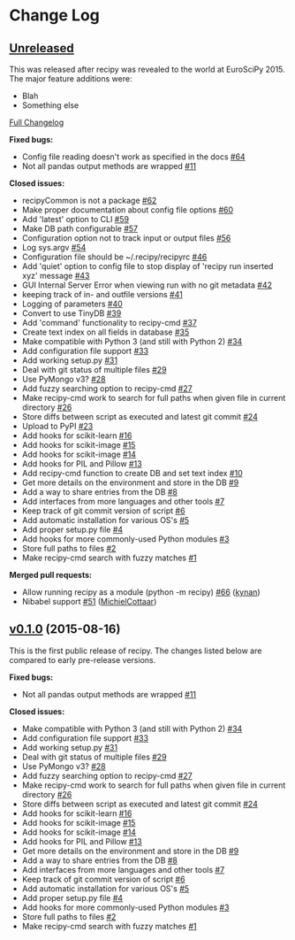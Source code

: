 # Change Log

## [Unreleased](https://github.com/recipy/recipy/tree/HEAD)
This was released after recipy was revealed to the world at EuroSciPy 2015. The major feature additions were:

- Blah
- Something else

[Full Changelog](https://github.com/recipy/recipy/compare/v0.1.0...HEAD)

**Fixed bugs:**

- Config file reading doesn't work as specified in the docs [\#64](https://github.com/recipy/recipy/issues/64)
- Not all pandas output methods are wrapped [\#11](https://github.com/recipy/recipy/issues/11)

**Closed issues:**

- recipyCommon is not a package [\#62](https://github.com/recipy/recipy/issues/62)
- Make proper documentation about config file options [\#60](https://github.com/recipy/recipy/issues/60)
- Add 'latest' option to CLI [\#59](https://github.com/recipy/recipy/issues/59)
- Make DB path configurable [\#57](https://github.com/recipy/recipy/issues/57)
- Configuration option not to track input or output files [\#56](https://github.com/recipy/recipy/issues/56)
- Log sys.argv [\#54](https://github.com/recipy/recipy/issues/54)
- Configuration file should be ~/.recipy/recipyrc [\#46](https://github.com/recipy/recipy/issues/46)
- Add 'quiet' option to config file to stop display of 'recipy run inserted xyz' message [\#43](https://github.com/recipy/recipy/issues/43)
- GUI Internal Server Error when viewing run with no git metadata [\#42](https://github.com/recipy/recipy/issues/42)
- keeping track of in- and outfile versions [\#41](https://github.com/recipy/recipy/issues/41)
- Logging of parameters [\#40](https://github.com/recipy/recipy/issues/40)
- Convert to use TinyDB [\#39](https://github.com/recipy/recipy/issues/39)
- Add 'command' functionality to recipy-cmd [\#37](https://github.com/recipy/recipy/issues/37)
- Create text index on all fields in database [\#35](https://github.com/recipy/recipy/issues/35)
- Make compatible with Python 3 \(and still with Python 2\) [\#34](https://github.com/recipy/recipy/issues/34)
- Add configuration file support [\#33](https://github.com/recipy/recipy/issues/33)
- Add working setup.py [\#31](https://github.com/recipy/recipy/issues/31)
- Deal with git status of multiple files [\#29](https://github.com/recipy/recipy/issues/29)
- Use PyMongo v3? [\#28](https://github.com/recipy/recipy/issues/28)
- Add fuzzy searching option to recipy-cmd [\#27](https://github.com/recipy/recipy/issues/27)
- Make recipy-cmd work to search for full paths when given file in current directory [\#26](https://github.com/recipy/recipy/issues/26)
- Store diffs between script as executed and latest git commit [\#24](https://github.com/recipy/recipy/issues/24)
- Upload to PyPI [\#23](https://github.com/recipy/recipy/issues/23)
- Add hooks for scikit-learn [\#16](https://github.com/recipy/recipy/issues/16)
- Add hooks for scikit-image [\#15](https://github.com/recipy/recipy/issues/15)
- Add hooks for scikit-image [\#14](https://github.com/recipy/recipy/issues/14)
- Add hooks for PIL and Pillow [\#13](https://github.com/recipy/recipy/issues/13)
- Add recipy-cmd function to create DB and set text index [\#10](https://github.com/recipy/recipy/issues/10)
- Get more details on the environment and store in the DB [\#9](https://github.com/recipy/recipy/issues/9)
- Add a way to share entries from the DB [\#8](https://github.com/recipy/recipy/issues/8)
- Add interfaces from more languages and other tools [\#7](https://github.com/recipy/recipy/issues/7)
- Keep track of git commit version of script [\#6](https://github.com/recipy/recipy/issues/6)
- Add automatic installation for various OS's [\#5](https://github.com/recipy/recipy/issues/5)
- Add proper setup.py file [\#4](https://github.com/recipy/recipy/issues/4)
- Add hooks for more commonly-used Python modules [\#3](https://github.com/recipy/recipy/issues/3)
- Store full paths to files [\#2](https://github.com/recipy/recipy/issues/2)
- Make recipy-cmd search with fuzzy matches [\#1](https://github.com/recipy/recipy/issues/1)

**Merged pull requests:**

- Allow running recipy as a module \(python -m recipy\) [\#66](https://github.com/recipy/recipy/pull/66) ([kynan](https://github.com/kynan))
- Nibabel support [\#51](https://github.com/recipy/recipy/pull/51) ([MichielCottaar](https://github.com/MichielCottaar))



## [v0.1.0](https://github.com/recipy/recipy/tree/v0.1.0) (2015-08-16)

This is the first public release of recipy. The changes listed below are compared to early pre-release versions.

**Fixed bugs:**

- Not all pandas output methods are wrapped [\#11](https://github.com/recipy/recipy/issues/11)

**Closed issues:**

- Make compatible with Python 3 \(and still with Python 2\) [\#34](https://github.com/recipy/recipy/issues/34)
- Add configuration file support [\#33](https://github.com/recipy/recipy/issues/33)
- Add working setup.py [\#31](https://github.com/recipy/recipy/issues/31)
- Deal with git status of multiple files [\#29](https://github.com/recipy/recipy/issues/29)
- Use PyMongo v3? [\#28](https://github.com/recipy/recipy/issues/28)
- Add fuzzy searching option to recipy-cmd [\#27](https://github.com/recipy/recipy/issues/27)
- Make recipy-cmd work to search for full paths when given file in current directory [\#26](https://github.com/recipy/recipy/issues/26)
- Store diffs between script as executed and latest git commit [\#24](https://github.com/recipy/recipy/issues/24)
- Add hooks for scikit-learn [\#16](https://github.com/recipy/recipy/issues/16)
- Add hooks for scikit-image [\#15](https://github.com/recipy/recipy/issues/15)
- Add hooks for scikit-image [\#14](https://github.com/recipy/recipy/issues/14)
- Add hooks for PIL and Pillow [\#13](https://github.com/recipy/recipy/issues/13)
- Get more details on the environment and store in the DB [\#9](https://github.com/recipy/recipy/issues/9)
- Add a way to share entries from the DB [\#8](https://github.com/recipy/recipy/issues/8)
- Add interfaces from more languages and other tools [\#7](https://github.com/recipy/recipy/issues/7)
- Keep track of git commit version of script [\#6](https://github.com/recipy/recipy/issues/6)
- Add automatic installation for various OS's [\#5](https://github.com/recipy/recipy/issues/5)
- Add proper setup.py file [\#4](https://github.com/recipy/recipy/issues/4)
- Add hooks for more commonly-used Python modules [\#3](https://github.com/recipy/recipy/issues/3)
- Store full paths to files [\#2](https://github.com/recipy/recipy/issues/2)
- Make recipy-cmd search with fuzzy matches [\#1](https://github.com/recipy/recipy/issues/1)







